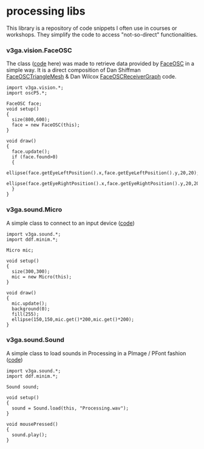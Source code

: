 # processing libs
This library is a repository of code snippets I often use in courses or workshops. They simplify the code to access 
"not-so-direct" functionalities.

### v3ga.vision.FaceOSC
The class ([code](https://github.com/v3ga/v3ga-processing-libs/blob/master/src/v3ga/vision/FaceOSC.java) here) was made to retrieve data provided by [FaceOSC](https://github.com/kylemcdonald/ofxFaceTracker/downloads) in a simple way. It is a direct composition of Dan Shiffman [FaceOSCTriangleMesh](https://github.com/shiffman/Face-It/tree/master/FaceOSC/FaceOSCTriangleMesh) & Dan Wilcox [FaceOSCReceiverGraph](https://github.com/CreativeInquiry/FaceOSC-Templates/tree/master/processing/FaceOSCReceiverGrapher) code. 
```processing
import v3ga.vision.*;
import oscP5.*;

FaceOSC face;
void setup()
{
  size(800,600);
  face = new FaceOSC(this);
}

void draw()
{
  face.update();
  if (face.found>0)
  {
    ellipse(face.getEyeLeftPosition().x,face.getEyeLeftPosition().y,20,20);
    ellipse(face.getEyeRightPosition().x,face.getEyeRightPosition().y,20,20);
  }
}

```
### v3ga.sound.Micro
A simple class to connect to an input device ([code](https://github.com/v3ga/v3ga-processing-libs/blob/master/src/v3ga/sound/Micro.java))

```processing
import v3ga.sound.*;
import ddf.minim.*;

Micro mic;

void setup()
{
  size(300,300);
  mic = new Micro(this);
}

void draw()
{
  mic.update();
  background(0);
  fill(255);
  ellipse(150,150,mic.get()*200,mic.get()*200);
}

```

### v3ga.sound.Sound
A simple class to load sounds in Processing in a PImage / PFont fashion ([code](https://github.com/v3ga/v3ga-processing-libs/blob/master/src/v3ga/sound/Sound.java))

```processing
import v3ga.sound.*;
import ddf.minim.*;

Sound sound;

void setup()
{
  sound = Sound.load(this, "Processing.wav");
}

void mousePressed()
{
  sound.play();
}
```
